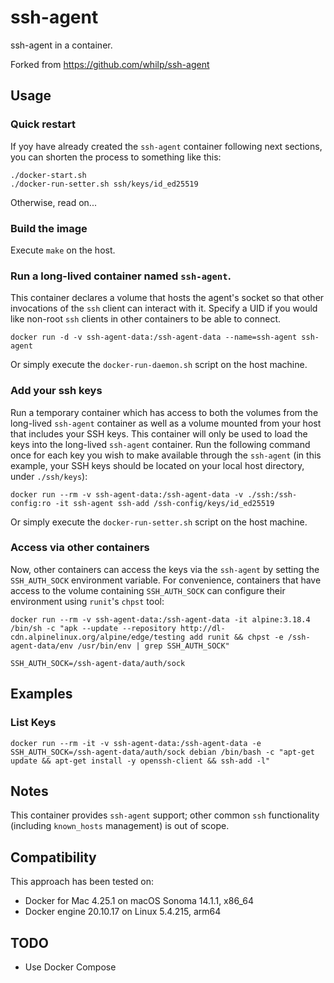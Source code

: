 # ssh-agent

ssh-agent in a container.

Forked from <https://github.com/whilp/ssh-agent>

## Usage

### Quick restart

If yoy have already created the `ssh-agent` container following next sections, you can shorten the process to something like this:

```shell
./docker-start.sh
./docker-run-setter.sh ssh/keys/id_ed25519
```

Otherwise, read on...

### Build the image

Execute `make` on the host.

### Run a long-lived container named `ssh-agent`. 

This container declares a volume that hosts the agent's socket so that other invocations of the `ssh` client can interact with it. Specify a UID if you would like non-root `ssh` clients in other containers to be able to connect.

```console
docker run -d -v ssh-agent-data:/ssh-agent-data --name=ssh-agent ssh-agent
```

Or simply execute the `docker-run-daemon.sh` script on the host machine.

### Add your ssh keys

Run a temporary container which has access to both the volumes from the long-lived `ssh-agent` container as well as a volume mounted from your host that includes your SSH keys. This container will only be used to load the keys into the long-lived `ssh-agent` container. Run the following command once for each key you wish to make available through the `ssh-agent` (in this example, your SSH keys should be located on your local host directory, under `./ssh/keys`):

```console
docker run --rm -v ssh-agent-data:/ssh-agent-data -v ./ssh:/ssh-config:ro -it ssh-agent ssh-add /ssh-config/keys/id_ed25519
```

Or simply execute the `docker-run-setter.sh` script on the host machine.

### Access via other containers

Now, other containers can access the keys via the `ssh-agent` by setting the `SSH_AUTH_SOCK` environment variable. For convenience, containers that have access to the volume containing `SSH_AUTH_SOCK` can configure their environment using `runit`'s `chpst` tool:

```console
docker run --rm -v ssh-agent-data:/ssh-agent-data -it alpine:3.18.4 /bin/sh -c "apk --update --repository http://dl-cdn.alpinelinux.org/alpine/edge/testing add runit && chpst -e /ssh-agent-data/env /usr/bin/env | grep SSH_AUTH_SOCK"

SSH_AUTH_SOCK=/ssh-agent-data/auth/sock
```

## Examples

### List Keys

```console
docker run --rm -it -v ssh-agent-data:/ssh-agent-data -e SSH_AUTH_SOCK=/ssh-agent-data/auth/sock debian /bin/bash -c "apt-get update && apt-get install -y openssh-client && ssh-add -l"
```

## Notes

This container provides `ssh-agent` support; other common `ssh` functionality (including `known_hosts` management) is out of scope.

## Compatibility

This approach has been tested on:

- Docker for Mac 4.25.1 on macOS Sonoma 14.1.1, x86_64
- Docker engine 20.10.17 on Linux 5.4.215, arm64

## TODO

- Use Docker Compose
